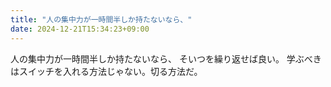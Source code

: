 ```yaml
---
title: "人の集中力が一時間半しか持たないなら、"
date: 2024-12-21T15:34:23+09:00
---
```

人の集中力が一時間半しか持たないなら、
そいつを繰り返せば良い。
学ぶべきはスイッチを入れる方法じゃない。切る方法だ。
